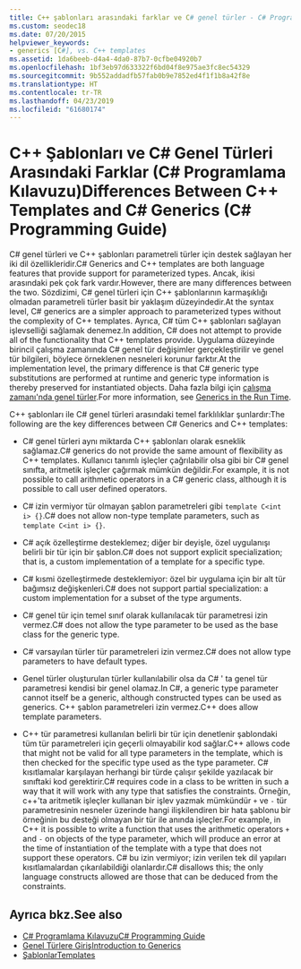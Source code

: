 ```yaml
---
title: C++ şablonları arasındaki farklar ve C# genel türler - C# Programlama Kılavuzu
ms.custom: seodec18
ms.date: 07/20/2015
helpviewer_keywords:
- generics [C#], vs. C++ templates
ms.assetid: 1da6beeb-d4a4-4da0-87b7-0cfbe04920b7
ms.openlocfilehash: 1bf3eb97d633322f6bd04f8e975ae3fc8ec54329
ms.sourcegitcommit: 9b552addadfb57fab0b9e7852ed4f1f1b8a42f8e
ms.translationtype: HT
ms.contentlocale: tr-TR
ms.lasthandoff: 04/23/2019
ms.locfileid: "61680174"
---
```

# <a name="differences-between-c-templates-and-c-generics-c-programming-guide"></a><span data-ttu-id="ea811-102">C++ Şablonları ve C# Genel Türleri Arasındaki Farklar (C# Programlama Kılavuzu)</span><span class="sxs-lookup"><span data-stu-id="ea811-102">Differences Between C++ Templates and C# Generics (C# Programming Guide)</span></span>
<span data-ttu-id="ea811-103">C# genel türleri ve C++ şablonları parametreli türler için destek sağlayan her iki dil özellikleridir.</span><span class="sxs-lookup"><span data-stu-id="ea811-103">C# Generics and C++ templates are both language features that provide support for parameterized types.</span></span> <span data-ttu-id="ea811-104">Ancak, ikisi arasındaki pek çok fark vardır.</span><span class="sxs-lookup"><span data-stu-id="ea811-104">However, there are many differences between the two.</span></span> <span data-ttu-id="ea811-105">Sözdizimi, C# genel türleri için C++ şablonlarının karmaşıklığı olmadan parametreli türler basit bir yaklaşım düzeyindedir.</span><span class="sxs-lookup"><span data-stu-id="ea811-105">At the syntax level, C# generics are a simpler approach to parameterized types without the complexity of C++ templates.</span></span> <span data-ttu-id="ea811-106">Ayrıca, C# tüm C++ şablonları sağlayan işlevselliği sağlamak denemez.</span><span class="sxs-lookup"><span data-stu-id="ea811-106">In addition, C# does not attempt to provide all of the functionality that C++ templates provide.</span></span> <span data-ttu-id="ea811-107">Uygulama düzeyinde birincil çalışma zamanında C# genel tür değişimler gerçekleştirilir ve genel tür bilgileri, böylece örneklenen nesneleri korunur farktır.</span><span class="sxs-lookup"><span data-stu-id="ea811-107">At the implementation level, the primary difference is that C# generic type substitutions are performed at runtime and generic type information is thereby preserved for instantiated objects.</span></span> <span data-ttu-id="ea811-108">Daha fazla bilgi için [çalışma zamanı'nda genel türler](../../../csharp/programming-guide/generics/generics-in-the-run-time.md).</span><span class="sxs-lookup"><span data-stu-id="ea811-108">For more information, see [Generics in the Run Time](../../../csharp/programming-guide/generics/generics-in-the-run-time.md).</span></span>  
  
 <span data-ttu-id="ea811-109">C++ şablonları ile C# genel türleri arasındaki temel farklılıklar şunlardır:</span><span class="sxs-lookup"><span data-stu-id="ea811-109">The following are the key differences between C# Generics and C++ templates:</span></span>  
  
- <span data-ttu-id="ea811-110">C# genel türleri aynı miktarda C++ şablonları olarak esneklik sağlamaz.</span><span class="sxs-lookup"><span data-stu-id="ea811-110">C# generics do not provide the same amount of flexibility as C++ templates.</span></span> <span data-ttu-id="ea811-111">Kullanıcı tanımlı işleçler çağrılabilir olsa gibi bir C# genel sınıfta, aritmetik işleçler çağırmak mümkün değildir.</span><span class="sxs-lookup"><span data-stu-id="ea811-111">For example, it is not possible to call arithmetic operators in a C# generic class, although it is possible to call user defined operators.</span></span>  
  
- <span data-ttu-id="ea811-112">C# izin vermiyor tür olmayan şablon parametreleri gibi `template C<int i> {}`.</span><span class="sxs-lookup"><span data-stu-id="ea811-112">C# does not allow non-type template parameters, such as `template C<int i> {}`.</span></span>  
  
- <span data-ttu-id="ea811-113">C# açık özelleştirme desteklemez; diğer bir deyişle, özel uygulanışı belirli bir tür için bir şablon.</span><span class="sxs-lookup"><span data-stu-id="ea811-113">C# does not support explicit specialization; that is, a custom implementation of a template for a specific type.</span></span>  
  
- <span data-ttu-id="ea811-114">C# kısmi özelleştirmede desteklemiyor: özel bir uygulama için bir alt tür bağımsız değişkenleri.</span><span class="sxs-lookup"><span data-stu-id="ea811-114">C# does not support partial specialization: a custom implementation for a subset of the type arguments.</span></span>  
  
- <span data-ttu-id="ea811-115">C# genel tür için temel sınıf olarak kullanılacak tür parametresi izin vermez.</span><span class="sxs-lookup"><span data-stu-id="ea811-115">C# does not allow the type parameter to be used as the base class for the generic type.</span></span>  
  
- <span data-ttu-id="ea811-116">C# varsayılan türler tür parametreleri izin vermez.</span><span class="sxs-lookup"><span data-stu-id="ea811-116">C# does not allow type parameters to have default types.</span></span>  
  
- <span data-ttu-id="ea811-117">Genel türler oluşturulan türler kullanılabilir olsa da C# ' ta genel tür parametresi kendisi bir genel olamaz.</span><span class="sxs-lookup"><span data-stu-id="ea811-117">In C#, a generic type parameter cannot itself be a generic, although constructed types can be used as generics.</span></span> <span data-ttu-id="ea811-118">C++ şablon parametreleri izin vermez.</span><span class="sxs-lookup"><span data-stu-id="ea811-118">C++ does allow template parameters.</span></span>  
  
- <span data-ttu-id="ea811-119">C++ tür parametresi kullanılan belirli bir tür için denetlenir şablondaki tüm tür parametreleri için geçerli olmayabilir kod sağlar.</span><span class="sxs-lookup"><span data-stu-id="ea811-119">C++ allows code that might not be valid for all type parameters in the template, which is then checked for the specific type used as the type parameter.</span></span> <span data-ttu-id="ea811-120">C# kısıtlamalar karşılayan herhangi bir türde çalışır şekilde yazılacak bir sınıftaki kod gerektirir.</span><span class="sxs-lookup"><span data-stu-id="ea811-120">C# requires code in a class to be written in such a way that it will work with any type that satisfies the constraints.</span></span> <span data-ttu-id="ea811-121">Örneğin, c++'ta aritmetik işleçler kullanan bir işlev yazmak mümkündür `+` ve `-` tür parametresinin nesneler üzerinde hangi ilişkilendiren bir hata şablonu bir örneğinin bu desteği olmayan bir tür ile anında işleçler.</span><span class="sxs-lookup"><span data-stu-id="ea811-121">For example, in C++ it is possible to write a function that uses the arithmetic operators `+` and `-` on objects of the type parameter, which will produce an error at the time of instantiation of the template with a type that does not support these operators.</span></span> <span data-ttu-id="ea811-122">C# bu izin vermiyor; izin verilen tek dil yapıları kısıtlamalardan çıkarılabildiği olanlardır.</span><span class="sxs-lookup"><span data-stu-id="ea811-122">C# disallows this; the only language constructs allowed are those that can be deduced from the constraints.</span></span>  
  
## <a name="see-also"></a><span data-ttu-id="ea811-123">Ayrıca bkz.</span><span class="sxs-lookup"><span data-stu-id="ea811-123">See also</span></span>

- [<span data-ttu-id="ea811-124">C# Programlama Kılavuzu</span><span class="sxs-lookup"><span data-stu-id="ea811-124">C# Programming Guide</span></span>](../../../csharp/programming-guide/index.md)
- [<span data-ttu-id="ea811-125">Genel Türlere Giriş</span><span class="sxs-lookup"><span data-stu-id="ea811-125">Introduction to Generics</span></span>](../../../csharp/programming-guide/generics/introduction-to-generics.md)
- [<span data-ttu-id="ea811-126">Şablonlar</span><span class="sxs-lookup"><span data-stu-id="ea811-126">Templates</span></span>](/cpp/cpp/templates-cpp)
